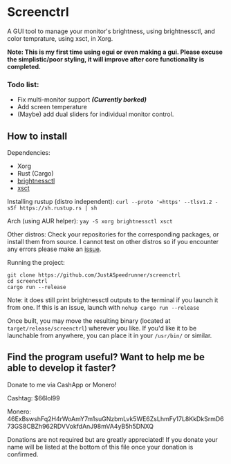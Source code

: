 # Screenctrl
A GUI tool to manage your monitor's brightness, using brightnessctl, and color temprature, using xsct, in Xorg.

**Note: This is my first time using egui or even making a gui. Please excuse the simplistic/poor styling, it will improve after core functionality is completed.**

### Todo list:
- Fix multi-monitor support ***(Currently borked)***
- Add screen temperature
- (Maybe) add dual sliders for individual monitor control.

## How to install
Dependencies:
- Xorg
- Rust (Cargo)
- [brightnessctl](https://github.com/Hummer12007/brightnessctl)
- [xsct](https://github.com/faf0/sct)

Installing rustup (distro independent): ``curl --proto '=https' --tlsv1.2 -sSf https://sh.rustup.rs | sh``

Arch (using AUR helper): ``yay -S xorg brightnessctl xsct``

Other distros: Check your repositories for the corresponding packages, or install them from source. I cannot test on other distros so if you encounter any errors please make an [issue](https://github.com/JustASpeedrunner/screenctrl/issues).

Running the project:
```
git clone https://github.com/JustASpeedrunner/screenctrl
cd screenctrl
cargo run --release
```

Note: it does still print brightnessctl outputs to the terminal if you launch it from one. If this is an issue, launch with ``nohup cargo run --release``

Once built, you may move the resulting binary (located at ``target/release/screenctrl``) wherever you like. If you'd like it to be launchable from anywhere, you can place it in your ``/usr/bin/`` or similar.

## Find the program useful? Want to help me be able to develop it faster?
Donate to me via CashApp or Monero!

Cashtag: $66lol99

Monero: 46ExBswshFq2H4rWoAmY7m1suGNzbmLvk5WE6ZsLhmFy17L8KkDkSrmD673GS8CBZh962RDVVokfdAnJ98mVA4yB5h5DNXQ

Donations are not required but are greatly appreciated! If you donate your name will be listed at the bottom of this file once your donation is confirmed.